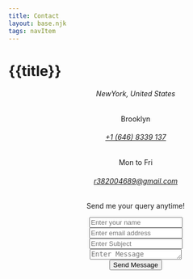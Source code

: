 ```yaml
---
title: Contact
layout: base.njk
tags: navItem
---
```

# {{title}}

 <div class="toggle-btn">
        <i class="fa fa-bars"></i>
    </div>
  <header class="header container">
        <div class="circle"></div>

  <section class="contact_area section_gap">
        <div class="container">
            <div class="row">
                <div class="col-lg-3">
                    <div class="contact_info">
                        <div class="info_item">
                            <i class="lnr lnr-home"></i>
                            <h6>NewYork, United States</h6>
                            <p>Brooklyn </p>
                        </div>
                        <div class="info_item">
                            <i class="lnr lnr-phone-handset"></i>
                            <h6><a href="#">+1 (646) 8339 137</a></h6>
                            <p>Mon to Fri</p>
                        </div>
                        <div class="info_item">
                            <i class="lnr lnr-envelope"></i>
                            <h6><a href="#">r382004689@gmail.com</a></h6>
                            <p>Send me your query anytime!</p>
                        </div>
                    </div>
                </div>
                <div class="col-lg-9">
                    <form class="row contact_form" action="contact_process.php" method="post" id="contactForm"
                        novalidate="novalidate">
                        <div class="col-md-6">
                            <div class="form-group">
                                <input type="text" class="form-control" id="name" name="name" placeholder="Enter your name">
                            </div>
                            <div class="form-group">
                                <input type="email" class="form-control" id="email" name="email" placeholder="Enter email address">
                            </div>
                            <div class="form-group">
                                <input type="text" class="form-control" id="subject" name="subject" placeholder="Enter Subject">
                            </div>
                        </div>
                        <div class="col-md-6">
                            <div class="form-group">
                                <textarea class="form-control" name="message" id="message" rows="1" placeholder="Enter Message"></textarea>
                            </div>
                        </div>
                        <div class="col-md-12 text-right">
                            <button type="submit" value="submit" class="primary-btn"><span>Send Message</span></button>
                        </div>
                    </form>
                </div>
            </div>
        </div>
    </section>

  <script>
        let togglebtn = document.querySelector('.toggle-btn')
        let navbar = document.querySelector('.navbar')

        togglebtn.addEventListener('click', ()=>{
            navbar.classList.toggle('mobile-nav')
        } )
    </script>